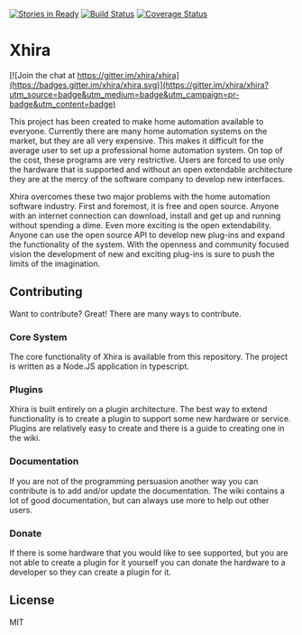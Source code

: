 [![Stories in Ready](https://badge.waffle.io/xhira/xhira.png?label=ready&title=Ready)](https://waffle.io/xhira/xhira)
[![Build Status](https://travis-ci.org/xhira/xhira.svg?branch=master)](https://travis-ci.org/xhira/xhira)
[![Coverage Status](https://coveralls.io/repos/github/xhira/xhira/badge.svg?branch=master)](https://coveralls.io/github/xhira/xhira?branch=master)

Xhira   
=====

[![Join the chat at https://gitter.im/xhira/xhira](https://badges.gitter.im/xhira/xhira.svg)](https://gitter.im/xhira/xhira?utm_source=badge&utm_medium=badge&utm_campaign=pr-badge&utm_content=badge)

This project has been created to make home automation available to everyone. Currently there are many home automation systems on the market, but they are all very expensive. This makes it difficult for the average user to set up a professional home automation system. On top of the cost, these programs are very restrictive. Users are forced to use only the hardware that is supported and without an open extendable architecture they are at the mercy of the software company to develop new interfaces.

Xhira overcomes these two major problems with the home automation software industry. First and foremost, it is free and open source. Anyone with an internet connection can download, install and get up and running without spending a dime. Even more exciting is the open extendability. Anyone can use the open source API to develop new plug-ins and expand the functionality of the system. With the openness and community focused vision the development of new and exciting plug-ins is sure to push the limits of the imagination.

Contributing
------------

Want to contribute? Great! There are many ways to contribute.


### Core System

The core functionality of Xhira is available from this repository. The project is written as a Node.JS application in typescript. 

### Plugins

Xhira is built entirely on a plugin architecture. The best way to extend functionality is to create a plugin to support some new hardware or service.  Plugins are relatively easy to create and there is a guide to creating one in the wiki.


### Documentation

If you are not of the programming persuasion another way you can contribute is to add and/or update the documentation. The wiki contains a lot of good documentation, but can always use more to help out other users.


### Donate

If there is some hardware that you would like to see supported, but you are not able to create a plugin for it yourself you can donate the hardware to a developer so they can create a plugin for it.

## License
MIT
